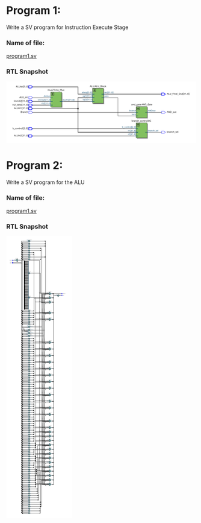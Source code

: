 # Program 1: 
Write a SV program for Instruction Execute Stage

### Name of file:
[program1.sv](./program1.sv)

### RTL Snapshot
![Screenshot of RTL view, full screen][def1]

[def1]: <Instruction_Execution.png>



# Program 2: 
Write a SV program for the ALU

### Name of file:
[program1.sv](./program2.sv)

### RTL Snapshot
![Screenshot of RTL view, full screen][def2]

[def2]: <ALU.png>